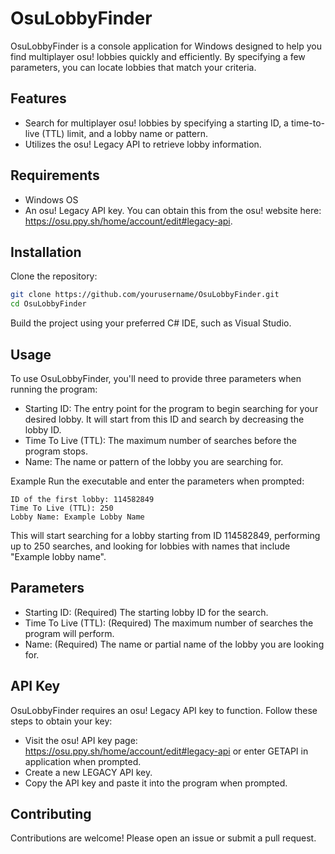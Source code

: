 # OsuLobbyFinder
OsuLobbyFinder is a console application for Windows designed to help you find multiplayer osu! lobbies quickly and efficiently. By specifying a few parameters, you can locate lobbies that match your criteria.

## Features
- Search for multiplayer osu! lobbies by specifying a starting ID, a time-to-live (TTL) limit, and a lobby name or pattern.
- Utilizes the osu! Legacy API to retrieve lobby information.
  
## Requirements
- Windows OS
- An osu! Legacy API key. You can obtain this from the osu! website here: https://osu.ppy.sh/home/account/edit#legacy-api.

## Installation
Clone the repository:
```bash
git clone https://github.com/yourusername/OsuLobbyFinder.git
cd OsuLobbyFinder
```
Build the project using your preferred C# IDE, such as Visual Studio.

## Usage
To use OsuLobbyFinder, you'll need to provide three parameters when running the program:

- Starting ID: The entry point for the program to begin searching for your desired lobby. It will start from this ID and search by decreasing the lobby ID.
- Time To Live (TTL): The maximum number of searches before the program stops.
- Name: The name or pattern of the lobby you are searching for.

Example
Run the executable and enter the parameters when prompted:

```plaintext
ID of the first lobby: 114582849
Time To Live (TTL): 250
Lobby Name: Example Lobby Name
```
This will start searching for a lobby starting from ID 114582849, performing up to 250 searches, and looking for lobbies with names that include "Example lobby name".

## Parameters
- Starting ID: (Required) The starting lobby ID for the search.
- Time To Live (TTL): (Required) The maximum number of searches the program will perform.
- Name: (Required) The name or partial name of the lobby you are looking for.

## API Key
OsuLobbyFinder requires an osu! Legacy API key to function. Follow these steps to obtain your key:

- Visit the osu! API key page: https://osu.ppy.sh/home/account/edit#legacy-api or enter GETAPI in application when prompted.
- Create a new LEGACY API key.
- Copy the API key and paste it into the program when prompted.

## Contributing
Contributions are welcome! Please open an issue or submit a pull request.
